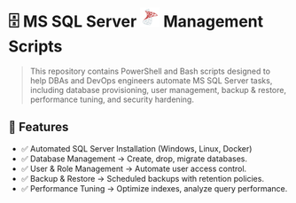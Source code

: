 # 🗄️ MS SQL Server <img src="../Assets/pics/icons8-microsoft-sql-server-48.svg" width="35"> Management Scripts

>This repository contains PowerShell and Bash scripts designed to help DBAs and DevOps engineers automate MS SQL Server tasks, including database provisioning, user management, backup & restore, performance tuning, and security hardening.

## 🚀 Features

- ✅ Automated SQL Server Installation (Windows, Linux, Docker)
- ✅ Database Management → Create, drop, migrate databases.
- ✅ User & Role Management → Automate user access control.
- ✅ Backup & Restore → Scheduled backups with retention policies.
- ✅ Performance Tuning → Optimize indexes, analyze query performance.

